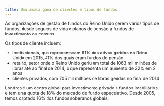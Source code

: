 ```yaml
---
title: Uma ampla gama de clientes e tipos de fundos
---
```

As organizações de gestão de fundos do Reino Unido gerem vários tipos de fundos, desde seguros de vida e planos de pensão a fundos de investimento ou comuns.

Os tipos de cliente incluem:
- institucionais, que representavam 81% dos ativos geridos no Reino Unido em 2015, 41% dos quais eram fundos de pensão
- retalho, setor onde o Reino Unido geriu um total de 1063 mil milhões de libras até ao final de 2014, o que representa um aumento de 32% em 2 anos
- clientes privados, com 705 mil milhões de libras geridas no final de 2014

Londres é um centro global para investimento privado e fundos imobiliários e tem uma quota de 18% do mercado de fundo especulativo. Desde 2005, temos captado 16% dos fundos soberanos globais.